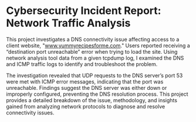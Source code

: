 # Cybersecurity Incident Report: Network Traffic Analysis

This project investigates a DNS connectivity issue affecting access to a client website, "www.yummyrecipesforme.com." Users reported receiving a “destination port unreachable” error when trying to load the site. Using network analysis tool data from a given tcpdump log, I examined the DNS and ICMP traffic logs to identify and troubleshoot the problem.

The investigation revealed that UDP requests to the DNS server’s port 53 were met with ICMP error messages, indicating that the port was unreachable. Findings suggest the DNS server was either down or improperly configured, preventing the DNS resolution process. This project provides a detailed breakdown of the issue, methodology, and insights gained from analyzing network protocols to diagnose and resolve connectivity issues.
